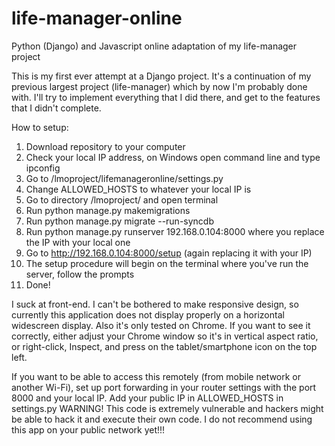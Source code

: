 # life-manager-online
 Python (Django) and Javascript online adaptation of my life-manager project

This is my first ever attempt at a Django project.
It's a continuation of my previous largest project (life-manager) which by now I'm probably done with.
I'll try to implement everything that I did there, and get to the features that I didn't complete.

How to setup:
1. Download repository to your computer
2. Check your local IP address, on Windows open command line and type ipconfig
3. Go to /lmoproject/lifemanageronline/settings.py
4. Change ALLOWED_HOSTS to whatever your local IP is
5. Go to directory /lmoproject/ and open terminal
6. Run python manage.py makemigrations
7. Run python manage.py migrate --run-syncdb
8. Run python manage.py runserver 192.168.0.104:8000 where you replace the IP with your local one
9. Go to http://192.168.0.104:8000/setup (again replacing it with your IP)
10. The setup procedure will begin on the terminal where you've run the server, follow the prompts
11. Done!

I suck at front-end. I can't be bothered to make responsive design, so currently this application
does not display properly on a horizontal widescreen display. Also it's only tested on Chrome.
If you want to see it correctly, either adjust your Chrome window so it's in vertical aspect ratio,
or right-click, Inspect, and press on the tablet/smartphone icon on the top left.


If you want to be able to access this remotely (from mobile network or another Wi-Fi),
set up port forwarding in your router settings with the port 8000 and your local IP.
Add your public IP in ALLOWED_HOSTS in settings.py
WARNING! This code is extremely vulnerable and hackers might be able to hack it and execute
their own code. I do not recommend using this app on your public network yet!!!